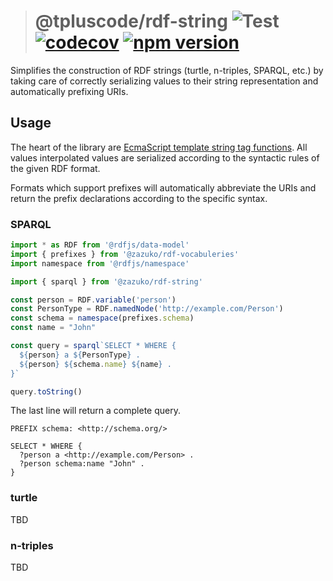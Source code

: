 > # @tpluscode/rdf-string ![Test](https://github.com/tpluscode/rdf-string/workflows/Test/badge.svg) [![codecov](https://codecov.io/gh/tpluscode/rdf-string/branch/master/graph/badge.svg)](https://codecov.io/gh/tpluscode/rdf-string) [![npm version](https://badge.fury.io/js/%40tpluscode%2Frdf-string.svg)](https://badge.fury.io/js/%40tpluscode%2Frdf-string)

Simplifies the construction of RDF strings (turtle, n-triples, SPARQL, etc.)
by taking care of correctly serializing values to their string representation
and automatically prefixing URIs.

## Usage

The heart of the library are [EcmaScript template string tag functions][template-literals].
All values interpolated values are serialized according to the syntactic rules of
the given RDF format.

Formats which support prefixes will automatically abbreviate the URIs and
return the prefix declarations according to the specific syntax.

### SPARQL

```js
import * as RDF from '@rdfjs/data-model' 
import { prefixes } from '@zazuko/rdf-vocabuleries'
import namespace from '@rdfjs/namespace'

import { sparql } from '@zazuko/rdf-string'

const person = RDF.variable('person')
const PersonType = RDF.namedNode('http://example.com/Person')
const schema = namespace(prefixes.schema)
const name = "John"

const query = sparql`SELECT * WHERE {
  ${person} a ${PersonType} .
  ${person} ${schema.name} ${name} .
}`

query.toString()
```

The last line will return a complete query.

```sparql
PREFIX schema: <http://schema.org/>

SELECT * WHERE {
  ?person a <http://example.com/Person> .
  ?person schema:name "John" .
}
```

### turtle

TBD

### n-triples

TBD

[template-literals]: https://developer.mozilla.org/en-US/docs/Web/JavaScript/Reference/Template_literals
